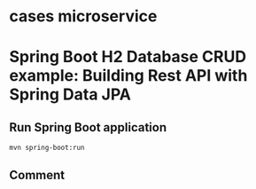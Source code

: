 # cases microservice

# Spring Boot H2 Database CRUD example: Building Rest API with Spring Data JPA

## Run Spring Boot application
```
mvn spring-boot:run
```

## Comment
